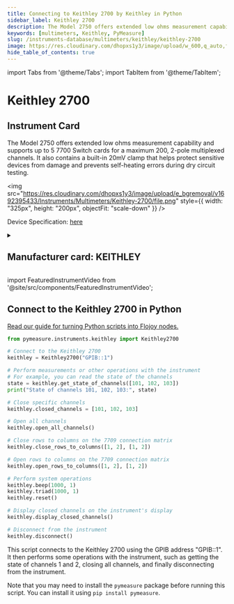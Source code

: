 ```yaml
---
title: Connecting to Keithley 2700 by Keithley in Python
sidebar_label: Keithley 2700
description: The Model 2750 offers extended low ohms measurement capability and supports up to 5 7700 Switch cards for a maximum 200, 2-pole multiplexed channels. It also contains a built-in 20mV clamp that helps protect sensitive devices from damage and prevents self-heating errors during dry circuit testing.
keywords: [multimeters, Keithley, PyMeasure]
slug: /instruments-database/multimeters/keithley/keithley-2700
image: https://res.cloudinary.com/dhopxs1y3/image/upload/w_600,q_auto,f_auto/e_bgremoval/v1692395433/Instruments/Multimeters/Keithley-2700/file.jpg
hide_table_of_contents: true
---
```


import Tabs from '@theme/Tabs';
import TabItem from '@theme/TabItem';

# Keithley 2700

## Instrument Card

<div className="flex">

<div>

The Model 2750 offers extended low ohms measurement capability and supports up to 5 7700 Switch cards for a maximum 200, 2-pole multiplexed channels. It also contains a built-in 20mV clamp that helps protect sensitive devices from damage and prevents self-heating errors during dry circuit testing.

</div>

<img src="https://res.cloudinary.com/dhopxs1y3/image/upload/e_bgremoval/v1692395433/Instruments/Multimeters/Keithley-2700/file.png" style={{ width: "325px", height: "200px", objectFit: "scale-down" }} />

</div>

<div className="flex text-center">

<p>Device Specification: <a target="\_blank" href="https://download.tek.com/datasheet/Series2700DAQSystemDataSheet.pdf">here</a></p>

</div>

<details style={{ marginTop: "15px"}}>
<summary><h2>Manufacturer card: KEITHLEY</h2></summary>

<img src="https://res.cloudinary.com/dhopxs1y3/image/upload/v1692806202/Instruments/Vendor%20Logos/Keithley.png" style={{ width: "100%", height: "170px",objectFit: "scale-down" }} />

Keithley Instruments is a measurement and instrument company headquartered in Solon, Ohio, that develops, manufactures, markets, and sells data acquisition products, as well as complete systems for high-volume production and assembly testing.

<ul>
  <li>Headquarters: Cleveland, Ohio, United States</li>
  <li>Yearly Revenue (millions, USD): 110.6</li>
  <li>Vendor Website: <a href="https://www.tek.com/en">here</a></li>
</ul>
</details>

import FeaturedInstrumentVideo from '@site/src/components/FeaturedInstrumentVideo';

<FeaturedInstrumentVideo category='MULTIMETERS' manufacturer='KEITHLEY'></FeaturedInstrumentVideo>


## Connect to the Keithley 2700 in Python

[Read our guide for turning Python scripts into Flojoy nodes.](https://docs.flojoy.ai/custom-nodes/creating-custom-node/)
<Tabs>

<TabItem value="Flojoy" label="Flojoy" className="flojoy-instrument-tabs">

<NodeCardCollection category='MULTIMETERS' manufacturer='KEITHLEY'></NodeCardCollection>

</TabItem>
<TabItem value="PyMeasure" label="PyMeasure">


```python
from pymeasure.instruments.keithley import Keithley2700

# Connect to the Keithley 2700
keithley = Keithley2700("GPIB::1")

# Perform measurements or other operations with the instrument
# For example, you can read the state of the channels
state = keithley.get_state_of_channels([101, 102, 103])
print("State of channels 101, 102, 103:", state)

# Close specific channels
keithley.closed_channels = [101, 102, 103]

# Open all channels
keithley.open_all_channels()

# Close rows to columns on the 7709 connection matrix
keithley.close_rows_to_columns([1, 2], [1, 2])

# Open rows to columns on the 7709 connection matrix
keithley.open_rows_to_columns([1, 2], [1, 2])

# Perform system operations
keithley.beep(1000, 1)
keithley.triad(1000, 1)
keithley.reset()

# Display closed channels on the instrument's display
keithley.display_closed_channels()

# Disconnect from the instrument
keithley.disconnect()
```

This script connects to the Keithley 2700 using the GPIB address "GPIB::1". It then performs some operations with the instrument, such as getting the state of channels 1 and 2, closing all channels, and finally disconnecting from the instrument.

Note that you may need to install the `pymeasure` package before running this script. You can install it using `pip install pymeasure`.

</TabItem>
</Tabs>